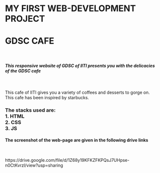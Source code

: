 <h1>MY FIRST WEB-DEVELOPMENT PROJECT<h1>
<h1>GDSC CAFE</h1>
<br>
<h5>This responsive website of GDSC of IITI presents you with the delicacies of the GDSC cafe</h5>
<br> 
<p>
  This cafe of IITI gives you a variety of coffees and desserts to gorge on. This cafe has been inspired by starbucks.
</p>
<h3>
  The stacks used are:<br>
  1. HTML<br>
  2. CSS<br>
  3. JS
</h3>

<h4>The screenshot of the web-page are given in the following drive links</h4>
<br>
<p>
  https://drive.google.com/file/d/1Z68y19KFKZFKPQsJ7UHpse-n0CtKvrzl/view?usp=sharing
</p>

